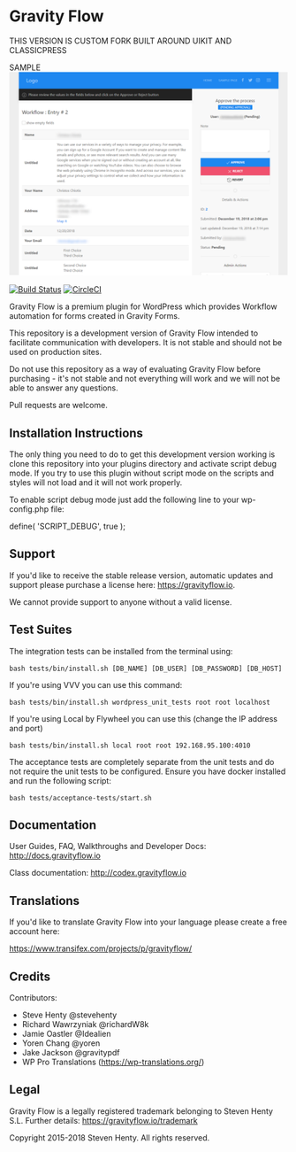 Gravity Flow
==============================

THIS VERSION IS CUSTOM FORK BUILT AROUND UIKIT AND CLASSICPRESS

SAMPLE
![alt text](https://github.com/chiotis/gravityflow-ena/raw/master/screenshot-01.png "Screenshot 1")

[![Build Status](https://travis-ci.org/gravityflow/gravityflow.svg?branch=master)](https://travis-ci.org/gravityflow/gravityflow)  [![CircleCI](https://circleci.com/gh/gravityflow/gravityflow.svg?style=svg)](https://circleci.com/gh/gravityflow/gravityflow)

Gravity Flow is a premium plugin for WordPress which provides Workflow automation for forms created in Gravity Forms.

This repository is a development version of Gravity Flow intended to facilitate communication with developers. It is not stable and should not be used on production sites.

Do not use this repository as a way of evaluating Gravity Flow before purchasing - it's not stable and not everything will work and we will not be able to answer any questions.

Pull requests are welcome.

## Installation Instructions
The only thing you need to do to get this development version working is clone this repository into your plugins directory and activate script debug mode. If you try to use this plugin without script mode on the scripts and styles will not load and it will not work properly.

To enable script debug mode just add the following line to your wp-config.php file:

define( 'SCRIPT_DEBUG', true );

## Support
If you'd like to receive the stable release version, automatic updates and support please purchase a license here: https://gravityflow.io. 

We cannot provide support to anyone without a valid license.

## Test Suites

The integration tests can be installed from the terminal using:

    bash tests/bin/install.sh [DB_NAME] [DB_USER] [DB_PASSWORD] [DB_HOST]


If you're using VVV you can use this command:

	bash tests/bin/install.sh wordpress_unit_tests root root localhost

If you're using Local by Flywheel you can use this (change the IP address and port)

    bash tests/bin/install.sh local root root 192.168.95.100:4010

The acceptance tests are completely separate from the unit tests and do not require the unit tests to be configured. Ensure you have docker installed and run the following script:
 
    bash tests/acceptance-tests/start.sh


## Documentation
User Guides, FAQ, Walkthroughs and Developer Docs: http://docs.gravityflow.io

Class documentation: http://codex.gravityflow.io

## Translations
If you'd like to translate Gravity Flow into your language please create a free account here:

https://www.transifex.com/projects/p/gravityflow/

## Credits
Contributors:

* Steve Henty @stevehenty
* Richard Wawrzyniak @richardW8k
* Jamie Oastler @Idealien
* Yoren Chang @yoren
* Jake Jackson @gravitypdf
* WP Pro Translations (https://wp-translations.org/)

## Legal
Gravity Flow is a legally registered trademark belonging to Steven Henty S.L. Further details: https://gravityflow.io/trademark

Copyright 2015-2018 Steven Henty. All rights reserved.

